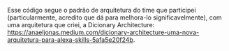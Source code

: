 Esse código segue o padrão de arquitetura do time que participei (particularmente, acredito que dá para melhora-lo significavelmente), com uma arquitetura que criei, a Dicionary Architecture: https://anaeljonas.medium.com/dicionary-architecture-uma-nova-arquitetura-para-alexa-skills-5afa5e20f24b.
